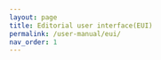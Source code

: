 ```yaml
---
layout: page
title: Editorial user interface(EUI)
permalink: /user-manual/eui/
nav_order: 1
---
```

